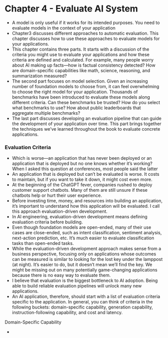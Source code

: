 # Chapter 4 - Evaluate AI System

- A model is only useful if it works for its intended purposes. You need to evaluate models in the context of your application
- Chapter3 discusses different approaches to automatic evaluation. This chapter discusses how to use these approaches to evaluate models for your applications.
- This chapter contains three parts. It starts with a discussion of the criteria you might use to evaluate your applications and how these criteria are defined and calculated. For example, many people worry about AI making up facts—how is factual consistency detected? How are domain-specific capabilities like math, science, reasoning, and summarization measured?
- The second part focuses on model selection. Given an increasing number of foundation models to choose from, it can feel overwhelming to choose the right model for your application. Thousands of benchmarks have been introduced to evaluate these models along different criteria. Can these benchmarks be trusted? How do you select what benchmarks to use? How about public leaderboards that aggregate multiple benchmarks?
- The last part discusses developing an evaluation pipeline that can guide the development of your application over time. This part brings together the techniques we’ve learned throughout the book to evaluate concrete applications.

### Evaluation Criteria 

- Which is worse—an application that has never been deployed or an application that is deployed but no one knows whether it’s working? When I asked this question at conferences, most people said the latter
- An application that is deployed but can’t be evaluated is worse. It costs to maintain, but if you want to take it down, it might cost even more.
- At the beginning of the ChatGPT fever, companies rushed to deploy customer support chatbots. Many of them are still unsure if these chatbots help or hurt their user experience.
- Before investing time, money, and resources into building an application, it’s important to understand how this application will be evaluated. I call this approach evaluation-driven development.
- In AI engineering, evaluation-driven development means defining evaluation criteria before building.
- Even though foundation models are open-ended, many of their use cases are close-ended, such as intent classification, sentiment analysis, next-action prediction, etc. It’s much easier to evaluate classification tasks than open-ended tasks.
- While the evaluation-driven development approach makes sense from a business perspective, focusing only on applications whose outcomes can be measured is similar to looking for the lost key under the lamppost (at night). It’s easier to do, but it doesn’t mean we’ll find the key. We might be missing out on many potentially game-changing applications because there is no easy way to evaluate them.
- I believe that evaluation is the biggest bottleneck to AI adoption. Being able to build reliable evaluation pipelines will unlock many new applications.
- An AI application, therefore, should start with a list of evaluation criteria specific to the application. In general, you can think of criteria in the following buckets: domain-specific capability, generation capability, instruction-following capability, and cost and latency.

Domain-Specific Capability

- 